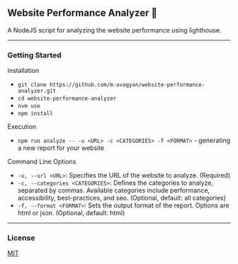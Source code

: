 ## Website Performance Analyzer 🚀

A NodeJS script for analyzing the website performance using lighthouse.

---

### Getting Started

Installation

-   `git clone https://github.com/m-avagyan/website-performance-analyzer.git`
-   `cd website-performance-analyzer`
-   `nvm use`
-   `npm install`

Execution

-   `npm run analyze -- -u <URL> -c <CATEGORIES> -f <FORMAT>` - generating a new report for your website

Command Line Options

-  `-u, --url <URL>`: Specifies the URL of the website to analyze. (Required)
-  `-c, --categories <CATEGORIES>`: Defines the categories to analyze, separated by commas. Available categories include performance, accessibility, best-practices, and seo. (Optional, default: all categories)
-  `-f, --format <FORMAT>`: Sets the output format of the report. Options are html or json. (Optional, default: html)

---

### License

[MIT](https://choosealicense.com/licenses/mit/)
